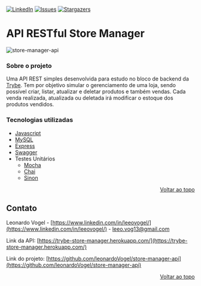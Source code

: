 <div id="top"></div>

[![LinkedIn](https://img.shields.io/badge/-LinkedIn-black.svg?style=for-the-badge&logo=linkedin&colorB=0e76a8)](https://www.linkedin.com/in/leeovogel/)
[![Issues](https://img.shields.io/github/issues/leonardoVogel/store-manager-api.svg?style=for-the-badge)](https://github.com/leonardoVogel/store-manager-api/issues)
[![Stargazers](https://img.shields.io/github/stars/leonardoVogel/store-manager-api.svg?style=for-the-badge)](https://github.com/leonardoVogel/store-manager-api/stargazers)

# API RESTful Store Manager

![store-manager-api](https://user-images.githubusercontent.com/90592913/171641914-51049583-20a3-4f59-b76e-74e28010da00.png)

### Sobre o projeto

Uma API REST simples desenvolvida para estudo no bloco de backend da [Trybe](https://www.betrybe.com/). Tem por objetivo simular o gerenciamento de uma loja, sendo possível criar, listar, atualizar e deletar produtos e também vendas. Cada venda realizada, atualizada ou deletada irá modificar o estoque dos produtos vendidos.

### Tecnologias utilizadas

* [Javascript](https://developer.mozilla.org/pt-BR/docs/Web/JavaScript)
* [MySQL](https://www.mysql.com/)
* [Express](https://expressjs.com/pt-br/)
* [Swagger](https://swagger.io/)
* Testes Unitários
  * [Mocha](https://mochajs.org/)
  * [Chai](https://www.chaijs.com/)
  * [Sinon](https://sinonjs.org/) 

<p align="right"><a href="#top">Voltar ao topo</a></p>

## Contato

Leonardo Vogel - [https://www.linkedin.com/in/leeovogel/](https://www.linkedin.com/in/leeovogel/) - leeo.vog13@gmail.com

Link da API: [https://trybe-store-manager.herokuapp.com/](https://trybe-store-manager.herokuapp.com/)

Link do projeto: [https://github.com/leonardoVogel/store-manager-api](https://github.com/leonardoVogel/store-manager-api)

<p align="right"><a href="#top">Voltar ao topo</a></p>
